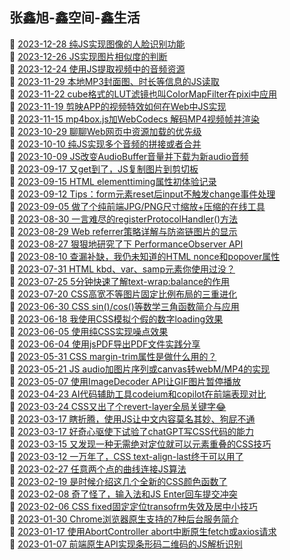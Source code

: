 ## 张鑫旭-鑫空间-鑫生活  
🎉  [2023-12-28 纯JS实现图像的人脸识别功能](https://www.zhangxinxu.com/wordpress/2023/12/js-image-video-face-detect/)  
🎉  [2023-12-26 JS实现图片相似度的判断](https://www.zhangxinxu.com/wordpress/2023/12/js-img-image-similarity/)  
🎉  [2023-12-24 使用JS提取视频中的音频资源](https://www.zhangxinxu.com/wordpress/2023/12/js-fetch-video-audio-mp3-mp4-wav/)  
🎉  [2023-11-29 本地MP3封面图、时长等信息的JS读取](https://www.zhangxinxu.com/wordpress/2023/11/js-mp3-media-tags-metadata/)  
🎉  [2023-11-22 cube格式的LUT滤镜也叫ColorMapFilter在pixi中应用](https://www.zhangxinxu.com/wordpress/2023/11/cube-lut-colormapfilter-pixijs/)  
🎉  [2023-11-19 剪映APP的视频特效如何在Web中JS实现](https://www.zhangxinxu.com/wordpress/2023/11/video-effect-js-filter-pixijs-webgl-3d/)  
🎉  [2023-11-15 mp4box.js加WebCodecs 解码MP4视频帧并渲染](https://www.zhangxinxu.com/wordpress/2023/11/mp4box-js-webcodecs-mp4-canvas/)  
🎉  [2023-10-29 聊聊Web网页中资源加载的优先级](https://www.zhangxinxu.com/wordpress/2023/10/img-js-preload-fetch-priority/)  
🎉  [2023-10-10 纯JS实现多个音频的拼接或者合并](https://www.zhangxinxu.com/wordpress/2023/10/js-audio-audiobuffer-concat-merge/)  
🎉  [2023-10-09 JS改变AudioBuffer音量并下载为新audio音频](https://www.zhangxinxu.com/wordpress/2023/10/js-web-audio-audiobuffer-volume/)  
🎉  [2023-09-17 又get到了，JS复制图片到剪切板](https://www.zhangxinxu.com/wordpress/2023/09/js-copy-image-clipboard/)  
🎉  [2023-09-15 HTML elementtiming属性初体验记录](https://www.zhangxinxu.com/wordpress/2023/09/html-elementtiming-attribute/)  
🎉  [2023-09-12 Tips：form元素reset后input不触发change事件处理](https://www.zhangxinxu.com/wordpress/2023/09/form-reset-input-change/)  
🎉  [2023-09-05 做了个纯前端JPG/PNG尺寸缩放+压缩的在线工具](https://www.zhangxinxu.com/wordpress/2023/09/js-jpg-png-compress-tinyimg-mini/)  
🎉  [2023-08-30 一言难尽的registerProtocolHandler()方法](https://www.zhangxinxu.com/wordpress/2023/08/js-registerprotocolhandler/)  
🎉  [2023-08-29 Web referrer策略详解与防盗链图片的显示](https://www.zhangxinxu.com/wordpress/2023/08/web-referer-image-policy/)  
🎉  [2023-08-27 狠狠地研究了下 PerformanceObserver API](https://www.zhangxinxu.com/wordpress/2023/08/js-performanceobserver-api/)  
🎉  [2023-08-10 查漏补缺，我仍未知道的HTML nonce和popover属性](https://www.zhangxinxu.com/wordpress/2023/08/html-attribute-nonce-translate/)  
🎉  [2023-07-31 HTML kbd、var、samp元素你使用过没？](https://www.zhangxinxu.com/wordpress/2023/07/html-samp-element/)  
🎉  [2023-07-25 5分钟快速了解text-wrap:balance的作用](https://www.zhangxinxu.com/wordpress/2023/07/css-text-wrap-balance/)  
🎉  [2023-07-20 CSS高宽不等图片固定比例布局的三重进化](https://www.zhangxinxu.com/wordpress/2023/07/css-image-aspect-ratio-layout/)  
🎉  [2023-06-30 CSS sin()/cos()等数学三角函数简介与应用](https://www.zhangxinxu.com/wordpress/2023/06/css-sin-cos-tan-function/)  
🎉  [2023-06-18 我使用CSS模拟个假的数字loading效果](https://www.zhangxinxu.com/wordpress/2023/06/css-text-number-loading/)  
🎉  [2023-06-05 使用纯CSS实现噪点效果](https://www.zhangxinxu.com/wordpress/2023/06/css-noise/)  
🎉  [2023-06-04 使用jsPDF导出PDF文件实践分享](https://www.zhangxinxu.com/wordpress/2023/06/js-canvas-jspdf-export-pdf/)  
🎉  [2023-05-31 CSS margin-trim属性是做什么用的？](https://www.zhangxinxu.com/wordpress/2023/05/css-margin-trim/)  
🎉  [2023-05-21 JS audio加图片序列或canvas转webM/MP4的实现](https://www.zhangxinxu.com/wordpress/2023/05/mp4-video-api-webcodecs-webm/)  
🎉  [2023-05-07 使用ImageDecoder API让GIF图片暂停播放](https://www.zhangxinxu.com/wordpress/2023/05/js-imagedecoder-api-gif/)  
🎉  [2023-04-23 AI代码辅助工具codeium和copilot在前端表现对比](https://www.zhangxinxu.com/wordpress/2023/04/ai-code-tool-codeium-github-copilot/)  
🎉  [2023-03-24 CSS又出了个revert-layer全局关键字😂](https://www.zhangxinxu.com/wordpress/2023/03/css-revert-layer-global-keyword/)  
🎉  [2023-03-17 瞎折腾，使用JS让中文内容莫名其妙、狗屁不通](https://www.zhangxinxu.com/wordpress/2023/03/js-disorder-chinese/)  
🎉  [2023-03-17 好奇心驱使下试验了chatGPT写CSS代码的能力](https://www.zhangxinxu.com/wordpress/2023/03/chatgpt-write-css/)  
🎉  [2023-03-15 又发现一种无需绝对定位就可以元素重叠的CSS技巧](https://www.zhangxinxu.com/wordpress/2023/03/css-container-rule-overlap/)  
🎉  [2023-03-12 一万年了，CSS text-align-last终于可以用了](https://www.zhangxinxu.com/wordpress/2023/03/css-text-align-last/)  
🎉  [2023-02-27 任意两个点的曲线连接JS算法](https://www.zhangxinxu.com/wordpress/2023/02/js-curve-two-points/)  
🎉  [2023-02-19 是时候介绍这几个全新的CSS颜色函数了](https://www.zhangxinxu.com/wordpress/2023/02/css-color-function/)  
🎉  [2023-02-08 奇了怪了，输入法和JS Enter回车提交冲突](https://www.zhangxinxu.com/wordpress/2023/02/js-enter-submit-compositionupdate/)  
🎉  [2023-02-06 CSS fixed固定定位transofrm失效及居中小技巧](https://www.zhangxinxu.com/wordpress/2023/02/css-fixed-position-transform-center/)  
🎉  [2023-01-30 Chrome浏览器原生支持的7种后台服务简介](https://www.zhangxinxu.com/wordpress/2023/01/js-background-services/)  
🎉  [2023-01-17 使用AbortController abort中断原生fetch或axios请求](https://www.zhangxinxu.com/wordpress/2023/01/fetch-abortcontroller-abort-fetch-axios/)  
🎉  [2023-01-07 前端原生API实现条形码二维码的JS解析识别](https://www.zhangxinxu.com/wordpress/2023/01/js-parse-barcode-qrcode-barcodedetector/)  

